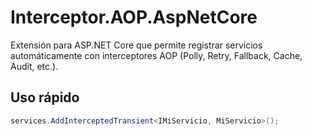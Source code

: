 # Interceptor.AOP.AspNetCore

Extensión para ASP.NET Core que permite registrar servicios automáticamente con interceptores AOP (Polly, Retry, Fallback, Cache, Audit, etc.).

## Uso rápido

```csharp
services.AddInterceptedTransient<IMiServicio, MiServicio>();
